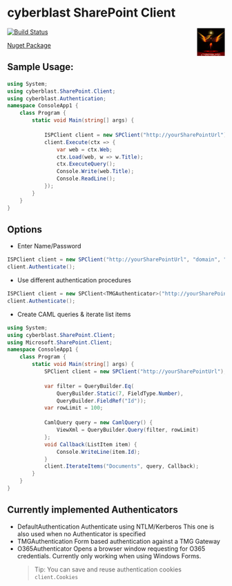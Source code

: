 ﻿# cyberblast SharePoint Client

<a href="https://github.com/cyberblast" border="0"><img align="right" title="Open Collaboration Society" src="https://raw.githubusercontent.com/cyberblast/SharePoint.Client/master/cyberblast64.png"></a>

[![Build Status](https://travis-ci.org/cyberblast/SharePoint.Client.svg?branch=master)](https://travis-ci.org/cyberblast/SharePoint.Client)

[Nuget Package](https://www.nuget.org/packages/cyberblast.SharePoint.Client)

## Sample Usage: 
```C#
using System;
using cyberblast.SharePoint.Client;
using cyberblast.Authentication;
namespace ConsoleApp1 {
    class Program {
        static void Main(string[] args) {

            ISPClient client = new SPClient("http://yourSharePointUrl");
            client.Execute(ctx => {
                var web = ctx.Web;
                ctx.Load(web, w => w.Title);
                ctx.ExecuteQuery();
                Console.Write(web.Title);
                Console.ReadLine();
            });
        }
    }
}
```

## Options

* Enter Name/Password 
```C#
ISPClient client = new SPClient("http://yourSharePointUrl", "domain", "loginName", "password");
client.Authenticate();
```

* Use different authentication procedures
```C#
ISPClient client = new SPClient<TMGAuthenticator>("http://yourSharePointUrl", "domain", "loginName", "password");
client.Authenticate();
```

* Create CAML queries & iterate list items
```C#
using System;
using cyberblast.SharePoint.Client;
using Microsoft.SharePoint.Client;
namespace ConsoleApp1 {
    class Program {
        static void Main(string[] args) {
            SPClient client = new SPClient("http://yourSharePointUrl");

            var filter = QueryBuilder.Eq(
                QueryBuilder.Static(7, FieldType.Number), 
                QueryBuilder.FieldRef("Id"));
            var rowLimit = 100;

            CamlQuery query = new CamlQuery() {
                ViewXml = QueryBuilder.Query(filter, rowLimit)
            };
            void Callback(ListItem item) {
                Console.WriteLine(item.Id);
            }
            client.IterateItems("Documents", query, Callback);
        }
    }
}
```

## Currently implemented Authenticators

* DefaultAuthentication
  Authenticate using NTLM/Kerberos
  This one is also used when no Authenticator is specified
* TMGAuthentication
  Form based authentication against a TMG Gateway
* O365Authenticator
  Opens a browser window requesting for O365 credentials.
  Currently only working when using Windows Forms.
  > Tip: You can save and reuse authentication cookies `client.Cookies`
